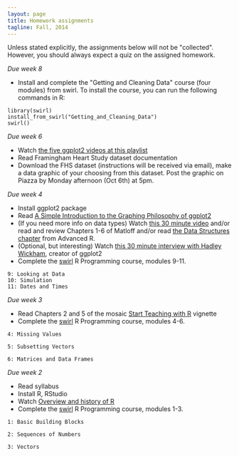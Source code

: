 ```yaml
---
layout: page
title: Homework assignments
tagline: Fall, 2014
---
```




Unless stated explicitly, the assignments below will not be "collected". However, you should always expect a quiz on the assigned homework. 

_Due week 8_

* Install and complete the "Getting and Cleaning Data" course (four modules) from swirl. To install the course, you can run the following commands in R:
```
library(swirl)
install_from_swirl("Getting_and_Cleaning_Data")
swirl()
```
<!--
* Use your dataset from the previous week and create an RMarkdown writeup about your dataset. Include the description that you wrote from the previous week's assignment, and also include some descriptive statistics calculated in your document, as well as two figures that illustrate key features of your dataset.



_Due week 7_

* Find a dataset that you are excited about exploring. Write a paragraph summary of what the dataset is. You do not need to hand this in, yet...
* Watch [Principles of Graphics video](https://www.youtube.com/watch?v=6lOvA_y7p7w)
-->

_Due week 6_

* Watch [the five ggplot2 videos at this playlist](https://www.youtube.com/playlist?list=PLjTlxb-wKvXPhZ7tQwlROtFjorSj9tUyZ)
* Read Framingham Heart Study dataset documentation
* Download the FHS dataset (instructions will be received via email), make a data graphic of your choosing from this dataset. Post the graphic on Piazza by Monday afternoon (Oct 6th) at 5pm.

_Due week 4_

* Install ggplot2 package
* Read [A Simple Introduction to the Graphing Philosophy of ggplot2](http://tomhopper.me/2014/03/28/a-simple-introduction-to-the-graphing-philosophy-of-ggplot2/)
* (If you need more info on data types) Watch [this 30 minute video](https://www.youtube.com/watch?v=5AQM-yUX9zg&index=6&list=PLjTlxb-wKvXNSDfcKPFH2gzHGyjpeCZmJ) and/or read and review Chapters 1-6 of Matloff and/or read [the Data Structures chapter](http://adv-r.had.co.nz/Data-structures.html) from Advanced R. 
* (Optional, but interesting) Watch [this 30 minute interview with Hadley Wickham](https://www.youtube.com/watch?v=JxwxefRAu70), creator of ggplot2
* Complete the [swirl](http://swirlstats.com/students.html) R Programming course, modules 9-11.
```
9: Looking at Data           
10: Simulation                
11: Dates and Times 
```

_Due week 3_

* Read Chapters 2 and 5 of the mosaic [Start Teaching with R](http://cran.r-project.org/web/packages/mosaic/vignettes/V2StartTeaching.pdf) vignette
* Complete the [swirl](http://swirlstats.com/students.html) R Programming course, modules 4-6.

```
4: Missing Values
```

```
5: Subsetting Vectors
```

```
6: Matrices and Data Frames
```

_Due week 2_

* Read syllabus
* Install R, RStudio
* Watch [Overview and history of R](https://www.youtube.com/watch?v=kzxHxFHW6hs)
* Complete the [swirl](http://swirlstats.com/students.html) R Programming course, modules 1-3.

```
1: Basic Building Blocks
```

```
2: Sequences of Numbers
```

```
3: Vectors
```

